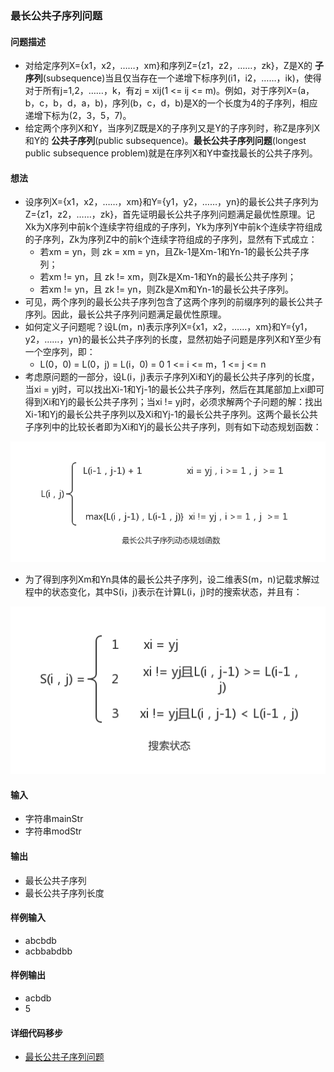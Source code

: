### 最长公共子序列问题
#### 问题描述

- 对给定序列X={x1，x2，……，xm}和序列Z={z1，z2，……，zk}，Z是X的 **子序列**(subsequence)当且仅当存在一个递增下标序列(i1，i2，……，ik)，使得对于所有j=1,2，……，k，有zj = xij(1 <= ij <= m)。例如，对于序列X=(a，b，c，b，d，a，b)，序列(b，c，d，b)是X的一个长度为4的子序列，相应递增下标为(2，3，5，7)。
- 给定两个序列X和Y，当序列Z既是X的子序列又是Y的子序列时，称Z是序列X和Y的 **公共子序列**(public subsequence)。**最长公共子序列问题**(longest public subsequence problem)就是在序列X和Y中查找最长的公共子序列。

#### 想法

- 设序列X={x1，x2，……，xm}和Y={y1，y2，……，yn}的最长公共子序列为Z={z1，z2，……，zk}，首先证明最长公共子序列问题满足最优性原理。记Xk为X序列中前k个连续字符组成的子序列，Yk为序列Y中前k个连续字符组成的子序列，Zk为序列Z中的前k个连续字符组成的子序列，显然有下式成立：
  - 若xm = yn，则 zk = xm = yn，且Zk-1是Xm-1和Yn-1的最长公共子序列；
  - 若xm != yn，且 zk != xm，则Zk是Xm-1和Yn的最长公共子序列；
  - 若xm != yn，且 zk != yn，则Zk是Xm和Yn-1的最长公共子序列。
- 可见，两个序列的最长公共子序列包含了这两个序列的前缀序列的最长公共子序列。因此，最长公共子序列问题满足最优性原理。
- 如何定义子问题呢？设L(m，n)表示序列X={x1，x2，……，xm}和Y={y1，y2，……，yn}的最长公共子序列的长度，显然初始子问题是序列X和Y至少有一个空序列，即：
  - L(0，0) = L(0，j) = L(i，0) = 0  1 <= i <= m，1 <= j <= n
- 考虑原问题的一部分，设L(i，j)表示子序列Xi和Yj的最长公共子序列的长度，当xi = yj时，可以找出Xi-1和Yj-1的最长公共子序列，然后在其尾部加上xi即可得到Xi和Yj的最长公共子序列；当xi != yj时，必须求解两个子问题的解：找出Xi-1和Yj的最长公共子序列以及Xi和Yj-1的最长公共子序列。这两个最长公共子序列中的比较长者即为Xi和Yj的最长公共子序列，则有如下动态规划函数：

![动态规划函数](../../images/max-pubString.png)

- 为了得到序列Xm和Yn具体的最长公共子序列，设二维表S(m，n)记载求解过程中的状态变化，其中S(i，j)表示在计算L(i，j)时的搜索状态，并且有：

![搜索状态](../../images/max-pubState.png)

#### 输入

- 字符串mainStr
- 字符串modStr

#### 输出

- 最长公共子序列
- 最长公共子序列长度

#### 样例输入

- abcbdb
- acbbabdbb

#### 样例输出

- acbdb
- 5

#### 详细代码移步

- [最长公共子序列问题](https://github.com/Mr-Joke/Algorithm/blob/master/Dynamic/src/MaxPubString.java)
